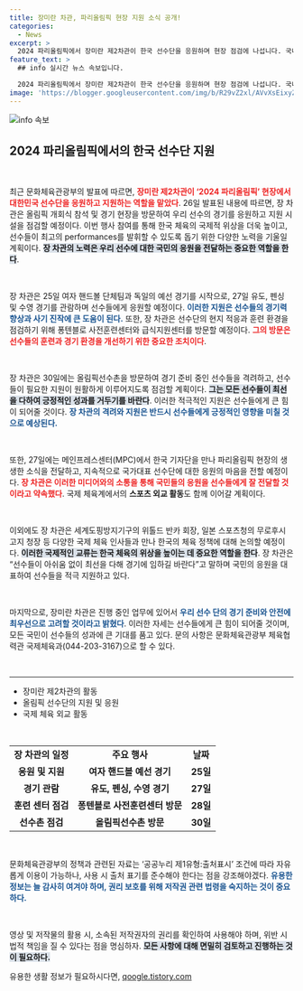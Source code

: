```yaml
---
title: 장미란 차관, 파리올림픽 현장 지원 소식 공개!
categories:
  - News
excerpt: >
  2024 파리올림픽에서 장미란 제2차관이 한국 선수단을 응원하며 현장 점검에 나섭니다. 국내 체육의 국제적 위상 강화를 위한 스포츠 외교도 펼쳐질 예정! 선수들의 열정을 함께 응원하세요!
feature_text: >
  ## info 실시간 뉴스 속보입니다.

  2024 파리올림픽에서 장미란 제2차관이 한국 선수단을 응원하며 현장 점검에 나섭니다. 국내 체육의 국제적 위상 강화를 위한 스포츠 외교도 펼쳐질 예정! 선수들의 열정을 함께 응원하세요!
image: 'https://blogger.googleusercontent.com/img/b/R29vZ2xl/AVvXsEixyZcFfHzMRdzZMjFBmAUKJYCLCGyLL1o632UiGVXcaFdKo_bkvkuCioo0uUKlGfBVcT3P84aROyZIXSBEx3Aw5nCQ3pTgDom1WDC4m8eifvWiAmWEEVb4x6G_l8C0QH225ldMjyaFvpxGEBGNO37VmDTDMHGhJPq73UglMfDca1-0aw/s1600/blogspot.png'
---
```


<p><img src="https://blogger.googleusercontent.com/img/b/R29vZ2xl/AVvXsEixyZcFfHzMRdzZMjFBmAUKJYCLCGyLL1o632UiGVXcaFdKo_bkvkuCioo0uUKlGfBVcT3P84aROyZIXSBEx3Aw5nCQ3pTgDom1WDC4m8eifvWiAmWEEVb4x6G_l8C0QH225ldMjyaFvpxGEBGNO37VmDTDMHGhJPq73UglMfDca1-0aw/s1600/blogspot.png" alt="info 속보" /></p>

<h2 data-ke-size="size26">2024 파리올림픽에서의 한국 선수단 지원</h2>

<p data-ke-size="size16">&nbsp;</p>

<p>최근 문화체육관광부의 발표에 따르면, <b><span style="color: #ee2323;">장미란 제2차관이 ‘2024 파리올림픽’ 현장에서 대한민국 선수단을 응원하고 지원하는 역할을 맡았다</span></b>. 26일 발표된 내용에 따르면, 장 차관은 올림픽 개회식 참석 및 경기 현장을 방문하여 우리 선수의 경기를 응원하고 지원 시설을 점검할 예정이다. 이번 행사 참여를 통해 한국 체육의 국제적 위상을 더욱 높이고, 선수들이 최고의 performances를 발휘할 수 있도록 돕기 위한 다양한 노력을 기울일 계획이다. <b><span style="background-color: #21538527;">장 차관의 노력은 우리 선수에 대한 국민의 응원을 전달하는 중요한 역할을 한다</span></b>.</p>

<p data-ke-size="size16">&nbsp;</p>

<p>장 차관은 25일 여자 핸드볼 단체팀과 독일의 예선 경기를 시작으로, 27일 유도, 펜싱 및 수영 경기를 관람하며 선수들에게 응원할 예정이다. <b><span style="color: #1a5490;">이러한 지원은 선수들의 경기력 향상과 사기 진작에 큰 도움이 된다.</span></b> 또한, 장 차관은 선수단의 현지 적응과 훈련 환경을 점검하기 위해 퐁텐블로 사전훈련센터와 급식지원센터를 방문할 예정이다. <b><span style="color: #ee2323;">그의 방문은 선수들의 훈련과 경기 환경을 개선하기 위한 중요한 조치이다</span></b>.</p>

<p data-ke-size="size16">&nbsp;</p>

<p>장 차관은 30일에는 올림픽선수촌을 방문하여 경기 준비 중인 선수들을 격려하고, 선수들이 필요한 지원이 원활하게 이루어지도록 점검할 계획이다. <b><span style="background-color: #21538527;">그는 모든 선수들이 최선을 다하여 긍정적인 성과를 거두기를 바란다</span></b>. 이러한 적극적인 지원은 선수들에게 큰 힘이 되어줄 것이다. <b><span style="color: #1a5490;">장 차관의 격려와 지원은 반드시 선수들에게 긍정적인 영향을 미칠 것으로 예상된다.</span></b></p>

<p data-ke-size="size16">&nbsp;</p>

<p>또한, 27일에는 메인프레스센터(MPC)에서 한국 기자단을 만나 파리올림픽 현장의 생생한 소식을 전달하고, 지속적으로 국가대표 선수단에 대한 응원의 마음을 전할 예정이다. <b><span style="color: #ee2323;">장 차관은 이러한 미디어와의 소통을 통해 국민들의 응원을 선수들에게 잘 전달할 것이라고 약속했다</span></b>. 국제 체육계에서의 <b>스포츠 외교 활동</b>도 함께 이어갈 계획이다. </p>

<p data-ke-size="size16">&nbsp;</p>

<p>이외에도 장 차관은 세계도핑방지기구의 위톨드 반카 회장, 일본 스포츠청의 무로후시 고지 청장 등 다양한 국제 체육 인사들과 만나 한국의 체육 정책에 대해 논의할 예정이다. <b><span style="background-color: #21538527;">이러한 국제적인 교류는 한국 체육의 위상을 높이는 데 중요한 역할을 한다</span></b>. 장 차관은 “선수들이 아쉬움 없이 최선을 다해 경기에 임하길 바란다”고 말하며 국민의 응원을 대표하여 선수들을 적극 지원하고 있다.</p>

<p data-ke-size="size16">&nbsp;</p>

<p>마지막으로, 장미란 차관은 진행 중인 업무에 있어서 <b><span style="color: #1a5490;">우리 선수 단의 경기 준비와 안전에 최우선으로 고려할 것이라고 밝혔다</span></b>. 이러한 자세는 선수들에게 큰 힘이 되어줄 것이며, 모든 국민이 선수들의 성과에 큰 기대를 품고 있다. 문의 사항은 문화체육관광부 체육협력관 국제체육과(044-203-3167)으로 할 수 있다.</p>

<p data-ke-size="size16">&nbsp;</p>

<hr>

<ul>
    <li>장미란 제2차관의 활동</li>
    <li>올림픽 선수단의 지원 및 응원</li>
    <li>국제 체육 외교 활동</li>
</ul>

<p data-ke-size="size16">&nbsp;</p>

<table style="width: 100%;">
    <tr>
        <td style="text-align: center; height: 17px;"><b>장 차관의 일정</b></td>
        <td style="text-align: center; height: 17px;"><b>주요 행사</b></td>
        <td style="text-align: center; height: 17px;"><b>날짜</b></td>
    </tr>
    <tr>
        <td style="text-align: center; height: 17px;"><b>응원 및 지원</b></td>
        <td style="text-align: center; height: 17px;"><b>여자 핸드볼 예선 경기</b></td>
        <td style="text-align: center; height: 17px;"><b>25일</b></td>
    </tr>
    <tr>
        <td style="text-align: center; height: 17px;"><b>경기 관람</b></td>
        <td style="text-align: center; height: 17px;"><b>유도, 펜싱, 수영 경기</b></td>
        <td style="text-align: center; height: 17px;"><b>27일</b></td>
    </tr>
    <tr>
        <td style="text-align: center; height: 17px;"><b>훈련 센터 점검</b></td>
        <td style="text-align: center; height: 17px;"><b>퐁텐블로 사전훈련센터 방문</b></td>
        <td style="text-align: center; height: 17px;"><b>28일</b></td>
    </tr>
    <tr>
        <td style="text-align: center; height: 17px;"><b>선수촌 점검</b></td>
        <td style="text-align: center; height: 17px;"><b>올림픽선수촌 방문</b></td>
        <td style="text-align: center; height: 17px;"><b>30일</b></td>
    </tr>
</table> 

<p data-ke-size="size16">&nbsp;</p>

<p>문화체육관광부의 정책과 관련된 자료는 ‘공공누리 제1유형:출처표시’ 조건에 따라 자유롭게 이용이 가능하나, 사용 시 출처 표기를 준수해야 한다는 점을 강조해야겠다. <b><span style="color: #1a5490;">유용한 정보는 늘 감사히 여겨야 하며, 권리 보호를 위해 저작권 관련 법령을 숙지하는 것이 중요하다.</span></b> <p data-ke-size="size16">&nbsp;</p></p>

<p>영상 및 저작물의 활용 시, 소속된 저작권자의 권리를 확인하여 사용해야 하며, 위반 시 법적 책임을 질 수 있다는 점을 명심하자. <b><span style="background-color: #21538527;">모든 사항에 대해 면밀히 검토하고 진행하는 것이 필요하다.</span></b></p>
유용한 생활 정보가 필요하시다면, <a href="https://qoogle.tistory.com" rel="dofollow">qoogle.tistory.com</a>


